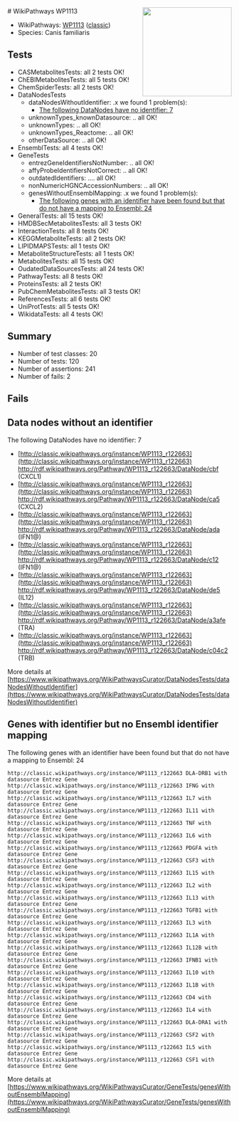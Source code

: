 <img style="float: right; width: 200px" src="https://upload.wikimedia.org/wikipedia/commons/thumb/8/83/Wplogo_with_text_500.png/640px-Wplogo_with_text_500.png" />
# WikiPathways WP1113

* WikiPathways: [WP1113](https://wikipathways.org/pathways/WP1113) ([classic](https://classic.wikipathways.org/instance/WP1113))
* Species: Canis familiaris
## Tests
* CASMetabolitesTests: all 2 tests OK!
* ChEBIMetabolitesTests: all 5 tests OK!
* ChemSpiderTests: all 2 tests OK!
* DataNodesTests
    * dataNodesWithoutIdentifier: .x we found 1 problem(s):
        * [The following DataNodes have no identifier: 7](#d2d32fa6)
    * unknownTypes_knownDatasource: .. all OK!
    * unknownTypes: .. all OK!
    * unknownTypes_Reactome: .. all OK!
    * otherDataSource: .. all OK!
* EnsemblTests: all 4 tests OK!
* GeneTests
    * entrezGeneIdentifiersNotNumber: .. all OK!
    * affyProbeIdentifiersNotCorrect: .. all OK!
    * outdatedIdentifiers: .... all OK!
    * nonNumericHGNCAccessionNumbers: .. all OK!
    * genesWithoutEnsemblMapping: .x we found 1 problem(s):
        * [The following genes with an identifier have been found but that do not have a mapping to Ensembl: 24](#c4e54330)
* GeneralTests: all 15 tests OK!
* HMDBSecMetabolitesTests: all 3 tests OK!
* InteractionTests: all 8 tests OK!
* KEGGMetaboliteTests: all 2 tests OK!
* LIPIDMAPSTests: all 1 tests OK!
* MetaboliteStructureTests: all 1 tests OK!
* MetabolitesTests: all 15 tests OK!
* OudatedDataSourcesTests: all 24 tests OK!
* PathwayTests: all 8 tests OK!
* ProteinsTests: all 2 tests OK!
* PubChemMetabolitesTests: all 3 tests OK!
* ReferencesTests: all 6 tests OK!
* UniProtTests: all 5 tests OK!
* WikidataTests: all 4 tests OK!


## Summary

* Number of test classes: 20
* Number of tests: 120
* Number of assertions: 241
* Number of fails: 2

## Fails

<a name="d2d32fa6" />

## Data nodes without an identifier

The following DataNodes have no identifier: 7

* [http://classic.wikipathways.org/instance/WP1113_r122663](http://classic.wikipathways.org/instance/WP1113_r122663) http://rdf.wikipathways.org/Pathway/WP1113_r122663/DataNode/cbf (CXCL1)
* [http://classic.wikipathways.org/instance/WP1113_r122663](http://classic.wikipathways.org/instance/WP1113_r122663) http://rdf.wikipathways.org/Pathway/WP1113_r122663/DataNode/ca5 (CXCL2)
* [http://classic.wikipathways.org/instance/WP1113_r122663](http://classic.wikipathways.org/instance/WP1113_r122663) http://rdf.wikipathways.org/Pathway/WP1113_r122663/DataNode/ada (IFN1@)
* [http://classic.wikipathways.org/instance/WP1113_r122663](http://classic.wikipathways.org/instance/WP1113_r122663) http://rdf.wikipathways.org/Pathway/WP1113_r122663/DataNode/c12 (IFN1@)
* [http://classic.wikipathways.org/instance/WP1113_r122663](http://classic.wikipathways.org/instance/WP1113_r122663) http://rdf.wikipathways.org/Pathway/WP1113_r122663/DataNode/de5 (IL12)
* [http://classic.wikipathways.org/instance/WP1113_r122663](http://classic.wikipathways.org/instance/WP1113_r122663) http://rdf.wikipathways.org/Pathway/WP1113_r122663/DataNode/a3afe (TRA)
* [http://classic.wikipathways.org/instance/WP1113_r122663](http://classic.wikipathways.org/instance/WP1113_r122663) http://rdf.wikipathways.org/Pathway/WP1113_r122663/DataNode/c04c2 (TRB)


More details at [https://www.wikipathways.org/WikiPathwaysCurator/DataNodesTests/dataNodesWithoutIdentifier](https://www.wikipathways.org/WikiPathwaysCurator/DataNodesTests/dataNodesWithoutIdentifier)

<a name="c4e54330" />

## Genes with identifier but no Ensembl identifier mapping

The following genes with an identifier have been found but that do not have a mapping to Ensembl: 24
```
http://classic.wikipathways.org/instance/WP1113_r122663 DLA-DRB1 with datasource Entrez Gene
http://classic.wikipathways.org/instance/WP1113_r122663 IFNG with datasource Entrez Gene
http://classic.wikipathways.org/instance/WP1113_r122663 IL7 with datasource Entrez Gene
http://classic.wikipathways.org/instance/WP1113_r122663 IL11 with datasource Entrez Gene
http://classic.wikipathways.org/instance/WP1113_r122663 TNF with datasource Entrez Gene
http://classic.wikipathways.org/instance/WP1113_r122663 IL6 with datasource Entrez Gene
http://classic.wikipathways.org/instance/WP1113_r122663 PDGFA with datasource Entrez Gene
http://classic.wikipathways.org/instance/WP1113_r122663 CSF3 with datasource Entrez Gene
http://classic.wikipathways.org/instance/WP1113_r122663 IL15 with datasource Entrez Gene
http://classic.wikipathways.org/instance/WP1113_r122663 IL2 with datasource Entrez Gene
http://classic.wikipathways.org/instance/WP1113_r122663 IL13 with datasource Entrez Gene
http://classic.wikipathways.org/instance/WP1113_r122663 TGFB1 with datasource Entrez Gene
http://classic.wikipathways.org/instance/WP1113_r122663 IL3 with datasource Entrez Gene
http://classic.wikipathways.org/instance/WP1113_r122663 IL1A with datasource Entrez Gene
http://classic.wikipathways.org/instance/WP1113_r122663 IL12B with datasource Entrez Gene
http://classic.wikipathways.org/instance/WP1113_r122663 IFNB1 with datasource Entrez Gene
http://classic.wikipathways.org/instance/WP1113_r122663 IL10 with datasource Entrez Gene
http://classic.wikipathways.org/instance/WP1113_r122663 IL1B with datasource Entrez Gene
http://classic.wikipathways.org/instance/WP1113_r122663 CD4 with datasource Entrez Gene
http://classic.wikipathways.org/instance/WP1113_r122663 IL4 with datasource Entrez Gene
http://classic.wikipathways.org/instance/WP1113_r122663 DLA-DRA1 with datasource Entrez Gene
http://classic.wikipathways.org/instance/WP1113_r122663 CSF2 with datasource Entrez Gene
http://classic.wikipathways.org/instance/WP1113_r122663 IL5 with datasource Entrez Gene
http://classic.wikipathways.org/instance/WP1113_r122663 CSF1 with datasource Entrez Gene
```

More details at [https://www.wikipathways.org/WikiPathwaysCurator/GeneTests/genesWithoutEnsemblMapping](https://www.wikipathways.org/WikiPathwaysCurator/GeneTests/genesWithoutEnsemblMapping)


